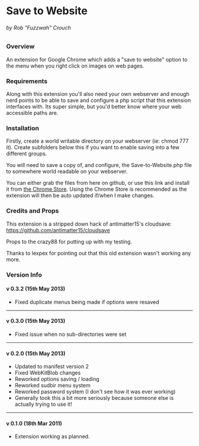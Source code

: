 Save to Website 
======================================
###### by Rob "Fuzzwah" Crouch 

### Overview

An extension for Google Chrome which adds a "save to website" option 
to the menu when you right click on images on web pages.

### Requirements

Along with this extension you'll also need your own webserver and 
enough nerd points to be able to save and configure a php script 
that this extension interfaces with. Its super simple, but you'd 
better know where your web accessible paths are.

### Installation

Firstly, create a world writable directory on your webserver 
(ie: chmod 777 it). Create subfolders below this if you want to 
enable saving into a few different groups.

You will need to save a copy of, and configure, the 
Save-to-Website.php file to somewhere world readable on your 
webserver. 

You can either grab the files from here on github, or use this link
and install it from [the Chrome Store](http://bit.ly/18MejN5). Using
the Chrome Store is recommended as the extension will then be auto
updated if/when I make changes.

### Credits and Props

This extension is a stripped down hack of antimatter15's 
cloudsave: https://github.com/antimatter15/cloudsave

Props to the crazy88 for putting up with my testing.

Thanks to lexpex for pointing out that this old extension wasn't 
working any more.

### Version Info

#### v 0.3.2 (15th May 2013)

* Fixed duplicate menus being made if options were resaved

- - - - 
#### v 0.3.0 (15th May 2013) 

* Fixed issue when no sub-directories were set 

- - - - 
#### v 0.2.0 (15th May 2013) 

* Updated to manifest version 2 
* Fixed WebKitBlob changes 
* Reworked options saving / loading 
* Reworked sudbir menu system 
* Reworked password system (I don't see how it was ever working) 
* Generally took this a bit more seriously because someone else is 
actually trying to use it!

- - - - 
#### v 0.1.0 (18th Mar 2011) 

* Extension working as planned.